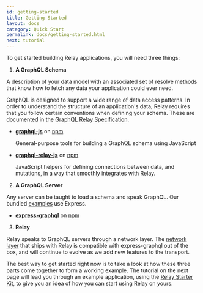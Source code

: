 ```yaml
---
id: getting-started
title: Getting Started
layout: docs
category: Quick Start
permalink: docs/getting-started.html
next: tutorial
---
```


To get started building Relay applications, you will need three things:

1. **A GraphQL Schema**

  A description of your data model with an associated set of resolve methods that know how to fetch any data your application could ever need.

  GraphQL is designed to support a wide range of data access patterns. In order to understand the structure of an application's data, Relay requires that you follow certain conventions when defining your schema. These are documented in the [GraphQL Relay Specification](graphql-relay-specification.html#content).

  - **[graphql-js](https://github.com/graphql/graphql-js)** on [npm](https://www.npmjs.com/package/graphql)

    General-purpose tools for building a GraphQL schema using JavaScript

  - **[graphql-relay-js](https://github.com/graphql/graphql-relay-js)** on [npm](https://www.npmjs.com/package/graphql-relay)

    JavaScript helpers for defining connections between data, and mutations, in a way that smoothly integrates with Relay.

2. **A GraphQL Server**

  Any server can be taught to load a schema and speak GraphQL. Our bundled [examples](https://github.com/facebook/relay/tree/master/examples) use Express.

  - **[express-graphql](https://github.com/graphql/express-graphql)** on [npm](https://www.npmjs.com/package/express-graphql)

3. **Relay**

  Relay speaks to GraphQL servers through a network layer. The [network layer](https://github.com/facebook/relay/tree/master/src/network-layer/default) that ships with Relay is compatible with express-graphql out of the box, and will continue to evolve as we add new features to the transport.

The best way to get started right now is to take a look at how these three parts come together to form a working example. The tutorial on the next page will lead you through an example application, using the [Relay Starter Kit](https://github.com/facebook/relay-starter-kit), to give you an idea of how you can start using Relay on yours.
